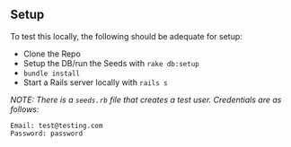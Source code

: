 ## Setup

To test this locally, the following should be adequate for setup:

* Clone the Repo
* Setup the DB/run the Seeds with `rake db:setup`
* `bundle install`
* Start a Rails server locally with `rails s`

_NOTE: There is a `seeds.rb` file that creates a test user. Credentials are as follows:_

    Email: test@testing.com
    Password: password